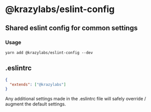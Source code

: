 # @krazylabs/eslint-config
## Shared eslint config for common settings

### Usage
```
yarn add @krazylabs/eslint-config --dev
```

.eslintrc
---
```json
{
  "extends": ["@krazylabs"]
}
```

Any additional settings made in the .eslintrc file will safely override / augment the default settings.
